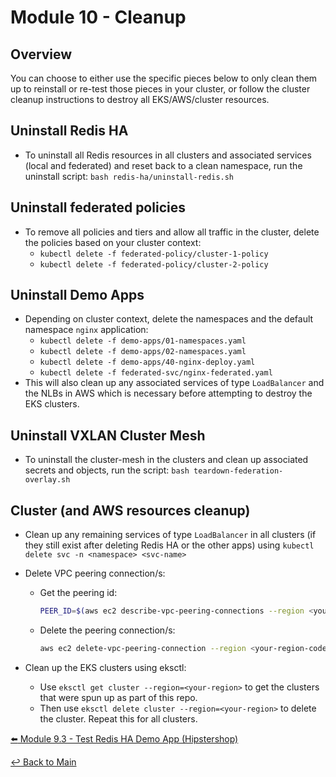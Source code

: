 # Module 10 - Cleanup

## Overview

You can choose to either use the specific pieces below to only clean them up to reinstall or re-test those pieces in your cluster, or follow the cluster cleanup instructions to destroy all EKS/AWS/cluster resources.

## Uninstall Redis HA

- To uninstall all Redis resources in all clusters and associated services (local and federated) and reset back to a clean namespace, run the uninstall script: ```bash redis-ha/uninstall-redis.sh```

## Uninstall federated policies

- To remove all policies and tiers and allow all traffic in the cluster, delete the policies based on your cluster context:
  - ```kubectl delete -f federated-policy/cluster-1-policy```
  - ```kubectl delete -f federated-policy/cluster-2-policy```

## Uninstall Demo Apps

- Depending on cluster context, delete the namespaces and the default namespace ```nginx``` application:
  - ```kubectl delete -f demo-apps/01-namespaces.yaml```
  - ```kubectl delete -f demo-apps/02-namespaces.yaml```
  - ```kubectl delete -f demo-apps/40-nginx-deploy.yaml```
  - ```kubectl delete -f federated-svc/nginx-federated.yaml```
- This will also clean up any associated services of type ```LoadBalancer``` and the NLBs in AWS which is necessary before attempting to destroy the EKS clusters.

## Uninstall VXLAN Cluster Mesh

- To uninstall the cluster-mesh in the clusters and clean up associated secrets and objects, run the script: ```bash teardown-federation-overlay.sh```

## Cluster (and AWS resources cleanup)

- Clean up any remaining services of type ```LoadBalancer``` in all clusters (if they still exist after deleting Redis HA or the other apps) using ```kubectl delete svc -n <namespace> <svc-name>```
- Delete VPC peering connection/s:
  - Get the peering id:
  
    ```bash
    PEER_ID=$(aws ec2 describe-vpc-peering-connections --region <your-region-code> --query "VpcPeeringConnections[0].VpcPeeringConnectionId" --output text)
    ```

  - Delete the peering connection/s:

    ```bash
    aws ec2 delete-vpc-peering-connection --region <your-region-code> --vpc-peering-connection-id $PEER_ID
    ```

- Clean up the EKS clusters using eksctl:
  - Use ```eksctl get cluster --region=<your-region>``` to get the clusters that were spun up as part of this repo.
  - Then use ```eksctl delete cluster --region=<your-region>``` to delete the cluster. Repeat this for all clusters.

[:arrow_left: Module 9.3 - Test Redis HA Demo App (Hipstershop)](module-9.3-test-redis-ha-demo-app.md)  

[:leftwards_arrow_with_hook: Back to Main](../README.md)

